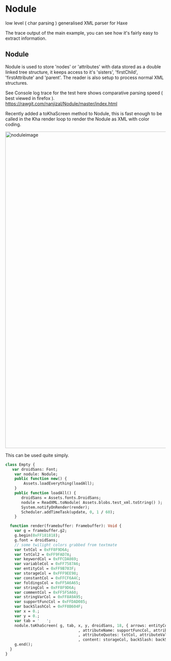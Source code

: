 # Nodule
low level ( char parsing ) generalised XML parser for Haxe

The trace output of the main example, you can see how it's fairly easy to extract information.

## Nodule 
Nodule is used to store 'nodes' or 'attributes' with data stored as a double linked tree structure, it keeps access to it's 'sisters', 'firstChild', 'firstAttribute' and 'parent'.
The reader is also setup to process normal XML structures.

See Console log trace for the test here shows comparative parsing speed ( best viewed in firefox ).
https://rawgit.com/nanjizal/Nodule/master/index.html

Recently added a toKhaScreen method to Nodule, this is fast enough to be called in the Kha render loop to render the Nodule as XML with color coding.

<img width="993" alt="noduleimage" src="https://user-images.githubusercontent.com/20134338/30983269-d8f1207e-a481-11e7-89f6-ad352f0da395.png">

This can be used quite simply.

```haxe
class Empty {
   var droidSans: Font;
    var nodule: Nodule;
    public function new() {
        Assets.loadEverything(loadAll);
    } 
    public function loadAll() {
       droidSans = Assets.fonts.DroidSans;
       nodule = ReadXML.toNodule( Assets.blobs.test_xml.toString() );
       System.notifyOnRender(render);
       Scheduler.addTimeTask(update, 0, 1 / 60);
    }

  function render(framebuffer: Framebuffer): Void {
    var g = framebuffer.g2;
    g.begin(0xFF181818);
    g.font = droidSans;
    // some twilight colors grabbed from textmate
    var txtCol = 0xFF8F9D6A;
    var txtCol2 = 0xFF9FAD7A;
    var keywordCol = 0xFFCDA869;
    var variableCol = 0xFF7587A6;
    var entityCol = 0xFF9B703F;
    var storageCol = 0xFFF9EE98;
    var constantCol = 0xFFCF6A4C;
    var foldingsCol = 0xFF5A6A65;
    var stringCol = 0xFF8F9D6A;
    var commentCol = 0xFF5F5A60;
    var stringVarCol = 0xFF8A9A95;
    var supportFuncCol = 0xFFDAD085;
    var backSlashCol = 0xFF8B604F;
    var x = 0.;
    var y = 0.;
    var tab = '   ';
    nodule.toKhaScreen( g, tab, x, y, droidSans, 18, { arrows: entityCol, nodeName: keywordCol
                                , attributeName: supportFuncCol, attributeEquals:stringCol
                                , attributeQuotes: txtCol, attributeValue: txtCol2
                                , content: storageCol, backSlash: backSlashCol });
    g.end();
  }
}
```
